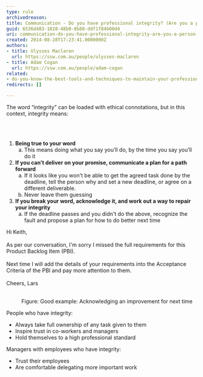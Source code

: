 ```yaml
---
type: rule
archivedreason: 
title: Communication - Do you have professional integrity? (Are you a person of your word?)
guid: 6536d483-1828-48b0-8b88-ddf1f84b00d4
uri: communication-do-you-have-professional-integrity-are-you-a-person-of-your-word
created: 2014-08-28T17:23:41.0000000Z
authors:
- title: Ulysses Maclaren
  url: https://ssw.com.au/people/ulysses-maclaren
- title: Adam Cogan
  url: https://ssw.com.au/people/adam-cogan
related:
- do-you-know-the-best-tools-and-techniques-to-maintain-your-professional-integrity
redirects: []

---
```



<p>​​​​​​​The word “integrity” can be loaded with ethical connotations, but in this context, integrity means&#58;<br></p>
<br><excerpt class='endintro'></excerpt><br>
<ol class="ol1"><li class="li2">
      <strong> Being true to your word</strong>
      <ol style="list-style-type&#58;lower-alpha;"><li>This means doing what you say you’ll&#160;do, by the time you say you’ll do it</li></ol></li><li>
      <strong>If you can’t deliver on your promise, communicate&#160;a plan for a path forward</strong>
      <ol style="list-style-type&#58;lower-alpha;"><li>If it looks like you won't be able to&#160;get the agreed task done by the deadline, tell the person why and set a new deadline, or agree on a different deliverable.&#160;<br></li><li class="li2">Never leave them guessing</li></ol></li><li class="li2">
      <strong>If you break your word, acknowledge it, and work out a way to repair your integrity</strong>
      <ol style="list-style-type&#58;lower-alpha;"><li>If the deadline passes and you didn't do the above,&#160;recognize the fault and propose a plan for how to do better next time&#160;<br></li></ol></li></ol><dl class="goodImage"><dt><p class="ssw15-rteElement-GreyBox">Hi Keith, <br><br>As per our conversation, I'm sorry I missed the full requirements for this Product Backlog Item (PBI). <br><br>Next time I will add the details of your requirements into the Acceptance Criteria of the PBI and pay more attention to them. <br><br>Cheers, Lars​<br></p><br></dt><dd class="ssw15-rteElement-FigureGood">Figure&#58; Good example&#58; Acknowledging an improvement for next time<br></dd></dl><p>People who have integrity&#58;<br></p><ul class="ul1"><li class="li2">Always take full ownership of any task given to them<br></li><li class="li2">Inspire trust in co-workers and managers<br></li><li class="li2">Hold themselves to a high professional standard<br></li></ul><p class="p1">Managers&#160;with employees who have integrity&#58;</p><ul class="ul1"><li class="li2">Trust their employees<br></li><li class="li2">Are comfortable delegating more important work​<br></li></ul>


